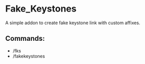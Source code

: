 # Fake_Keystones
A simple addon to create fake keystone link with custom affixes.

## Commands:
* /fks
* /fakekeystones
